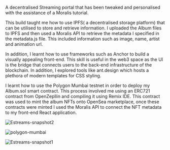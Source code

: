 A decentralised Streaming portal that has been tweaked and personalised with the assistance of a Moralis tutorial. 

This build taught me how to use IPFS( a decentralised storage platform) that can be utilised to store and retrieve information. I uploaded the Album files to IPFS and then used a Moralis API to retrieve the metadata I specified in the metadata.js file. This included information such as image, name, artist and animation url. 

In addition, I learnt how to use frameworks such as Anchor to build a visually appealing front-end. This skill is useful in the web3 space as the UI is the bridge that connects users to the back-end infrastructure of the blockchain. In addition, I explored tools like ant.design which hosts a plethora of modern templates for CSS styling. 

I learnt how to use the Polygon Mumbai testnet in order to deploy my Album.sol smart contract. This process involved me using an ERC721 contract from OpenZepllin and compiling it using Remix IDE. This contract was used to mint the album NFTs onto OpenSea marketplace, once these contracts were minted I used the Moralis API to connect the NFT metadata to my front-end React application. 



![Estreams-snapshot2](https://user-images.githubusercontent.com/82000640/183288881-1b76e91d-1ac4-4f59-8404-b561ea5bb2bb.png)


![polygon-mumbai](https://user-images.githubusercontent.com/82000640/183289192-6f8151d9-0e0b-4cf4-b8d7-26769217dc45.png)




![Estreams-snapshot1](https://user-images.githubusercontent.com/82000640/183288815-13ae6fd2-8730-45fb-a8a5-6903b05b3e9f.png)
